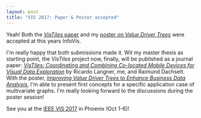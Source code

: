 ```yaml
---
layout: post
title: "VIS 2017: Paper & Poster accepted"
---
```


Yeah! Both the [*VisTiles* paper](/publications/2018/vistiles/) and my [poster on *Value Driver Trees*](/publications/2017/value-driver-trees/) were accepted at this years InfoVis.

I'm really happy that both submissions made it.
Wit my master thesis as starting point, the *VisTiles* project now, finally, will be published as a journal paper:
[*VisTiles: Coordinating and Combining Co-located Mobile Devices for Visual Data Exploration*](/publications/2018/vistiles/) by Ricardo Langner, me, and Raimund Dachselt.
With the poster, [*Improving Value Driver Trees to Enhance Business Data Analysis*](/publications/2017/value-driver-trees/), I'm able to present first concepts for a specific application case of multivariate graphs.
I'm really looking forward to the discussions during the poster session!

See you at the [IEEE VIS 2017](http://ieeevis.org/) in Phoenix (Oct 1-6)!
